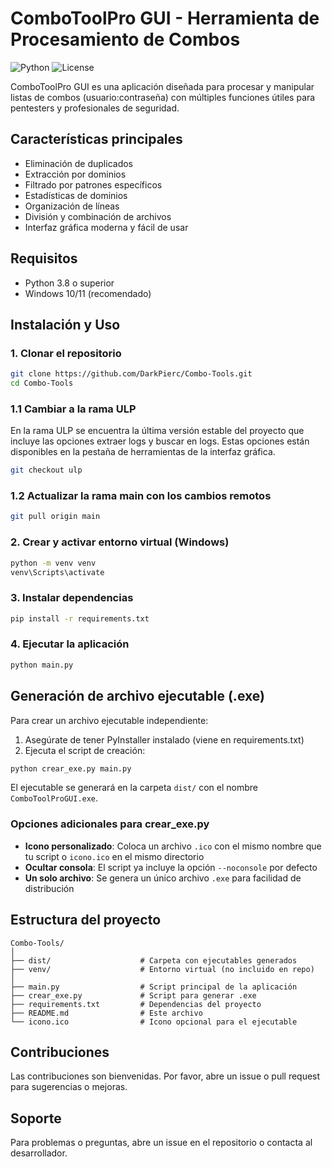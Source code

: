 # ComboToolPro GUI - Herramienta de Procesamiento de Combos

![Python](https://img.shields.io/badge/Python-3.8+-blue.svg)
![License](https://img.shields.io/badge/License-MIT-green.svg)

ComboToolPro GUI es una aplicación diseñada para procesar y manipular listas de combos (usuario:contraseña) con múltiples funciones útiles para pentesters y profesionales de seguridad.

## Características principales

- Eliminación de duplicados
- Extracción por dominios
- Filtrado por patrones específicos
- Estadísticas de dominios
- Organización de líneas
- División y combinación de archivos
- Interfaz gráfica moderna y fácil de usar

## Requisitos

- Python 3.8 o superior
- Windows 10/11 (recomendado)

## Instalación y Uso

### 1. Clonar el repositorio

```bash
git clone https://github.com/DarkPierc/Combo-Tools.git
cd Combo-Tools
```
### 1.1 Cambiar a la rama ULP 
En la rama ULP se encuentra la última versión estable del proyecto que incluye las opciones extraer logs y buscar en logs.
Estas opciones están disponibles en la pestaña de herramientas de la interfaz gráfica.

```bash
git checkout ulp
```

### 1.2 Actualizar la rama main con los cambios remotos

```bash
git pull origin main
```


### 2. Crear y activar entorno virtual (Windows)

```cmd
python -m venv venv
venv\Scripts\activate
```

### 3. Instalar dependencias

```cmd
pip install -r requirements.txt
```

### 4. Ejecutar la aplicación

```cmd
python main.py
```

## Generación de archivo ejecutable (.exe)

Para crear un archivo ejecutable independiente:

1. Asegúrate de tener PyInstaller instalado (viene en requirements.txt)
2. Ejecuta el script de creación:

```cmd
python crear_exe.py main.py
```

El ejecutable se generará en la carpeta `dist/` con el nombre `ComboToolProGUI.exe`.

### Opciones adicionales para crear_exe.py

- **Icono personalizado**: Coloca un archivo `.ico` con el mismo nombre que tu script o `icono.ico` en el mismo directorio
- **Ocultar consola**: El script ya incluye la opción `--noconsole` por defecto
- **Un solo archivo**: Se genera un único archivo `.exe` para facilidad de distribución

## Estructura del proyecto

```
Combo-Tools/
│
├── dist/                    # Carpeta con ejecutables generados
├── venv/                    # Entorno virtual (no incluido en repo)
│
├── main.py                  # Script principal de la aplicación
├── crear_exe.py             # Script para generar .exe
├── requirements.txt         # Dependencias del proyecto
├── README.md                # Este archivo
└── icono.ico                # Icono opcional para el ejecutable
```

## Contribuciones

Las contribuciones son bienvenidas. Por favor, abre un issue o pull request para sugerencias o mejoras.

## Soporte

Para problemas o preguntas, abre un issue en el repositorio o contacta al desarrollador.